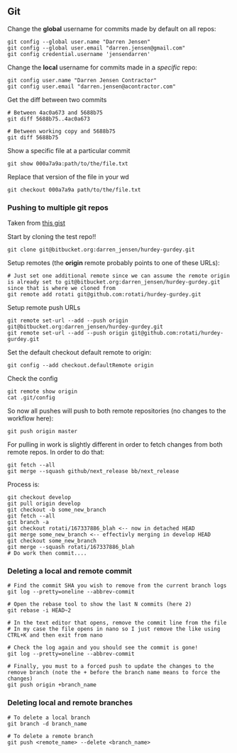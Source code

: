 ## Git

Change the **global** username for commits made by default on all repos:

```
git config --global user.name "Darren Jensen"
git config --global user.email "darren.jensen@gmail.com"
git config credential.username 'jensendarren'
```

Change the **local** username for commits made in a _specific_ repo:

```
git config user.name "Darren Jensen Contractor"
git config user.email "darren.jensen@acontractor.com"
```

Get the diff between two commits

```
# Between 4ac0a673 and 5688b75
git diff 5688b75..4ac0a673

# Between working copy and 5688b75
git diff 5688b75
```

Show a specific file at a particular commit

```
git show 000a7a9a:path/to/the/file.txt
```

Replace that version of the file in your wd

```
git checkout 000a7a9a path/to/the/file.txt
```

### Pushing to multiple git repos

Taken from [this gist](https://gist.github.com/rvl/c3f156e117e22a25f242)

Start by cloning the test repo!!

`git clone git@bitbucket.org:darren_jensen/hurdey-gurdey.git`

Setup remotes (the **origin** remote probably points to one of these URLs):

```
# Just set one additional remote since we can assume the remote origin is already set to git@bitbucket.org:darren_jensen/hurdey-gurdey.git since that is where we cloned from
git remote add rotati git@github.com:rotati/hurdey-gurdey.git
```

Setup remote push URLs

```
git remote set-url --add --push origin git@bitbucket.org:darren_jensen/hurdey-gurdey.git
git remote set-url --add --push origin git@github.com:rotati/hurdey-gurdey.git
```

Set the default checkout default remote to origin:

```
git config --add checkout.defaultRemote origin
```

Check the config

```
git remote show origin
cat .git/config
```

So now all pushes will push to both remote repositories (no changes to the workflow here):

```
git push origin master
```

For pulling in work is slightly different in order to fetch changes from both remote repos. In order to do that:

```
git fetch --all
git merge --squash github/next_release bb/next_release
```

Process is:

```
git checkout develop
git pull origin develop
git checkout -b some_new_branch
git fetch --all
git branch -a
git checkout rotati/167337886_blah <-- now in detached HEAD
git merge some_new_branch <-- effectivly merging in develop HEAD
git checkout some_new_branch
git merge --squash rotati/167337886_blah
# Do work then commit....
```

### Deleting a local and remote commit

```
# Find the commit SHA you wish to remove from the current branch logs
git log --pretty=oneline --abbrev-commit

# Open the rebase tool to show the last N commits (here 2)
git rebase -i HEAD~2

# In the text editor that opens, remove the commit line from the file
# In my case the file opens in nano so I just remove the like using CTRL+K and then exit from nano

# Check the log again and you should see the commit is gone!
git log --pretty=oneline --abbrev-commit

# Finally, you must to a forced push to update the changes to the remove branch (note the + before the branch name means to force the changes)
git push origin +branch_name
```

### Deleting local and remote branches

```
# To delete a local branch
git branch -d branch_name

# To delete a remote branch
git push <remote_name> --delete <branch_name>
```
